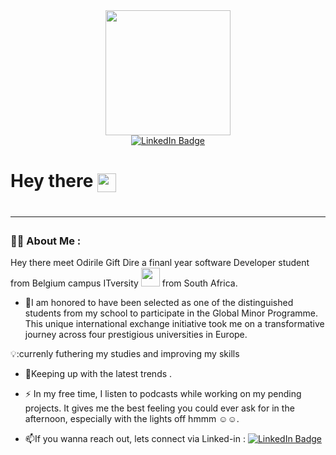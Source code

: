 <div id="header" align="center">
  <img src="https://media.giphy.com/media/gjrYDwbjnK8x36xZIO/giphy.gif" width="200"/>
</div>

<div id="badges" align="center">

  
  <a href="https://www.linkedin.com/in/odirile-dire-20144a239/">
    <img src="https://img.shields.io/badge/LinkedIn-blue?style=for-the-badge&logo=linkedin&logoColor=white" alt="LinkedIn Badge"/>
  </a>
  </div>
  
<h1>
  Hey there
  <img src="https://media.giphy.com/media/hvRJCLFzcasrR4ia7z/giphy.gif" width="30px" align="center"/>
<h1>
  
  ---

### :man_technologist: About Me :
  
  Hey there meet Odirile Gift Dire a finanl year software Developer student from Belgium campus ITversity <img src="https://media.giphy.com/media/WUlplcMpOCEmTGBtBW/giphy.gif" width="30"> from South Africa.
  - :telescope:I am honored to have been selected as one of the distinguished students from my
school to participate in the Global Minor Programme. This unique international exchange
initiative took me on a transformative journey across four prestigious universities in
Europe.

💡:currenly futhering my studies and improving my skills  


- :seedling:Keeping up with the latest trends .

- :zap: In my free time, I listen to podcasts while working on my pending projects. It gives me the best feeling you could ever ask for in the afternoon, especially with the lights off hmmm ☺️☺️.

- :mailbox:If you wanna reach out, lets connect via Linked-in : <a href="https://www.linkedin.com/in/odirile-dire-20144a239/">
    <img src="https://img.shields.io/badge/LinkedIn-blue?style=for-the-badge&logo=linkedin&logoColor=white" alt="LinkedIn Badge"/>
  </a>


